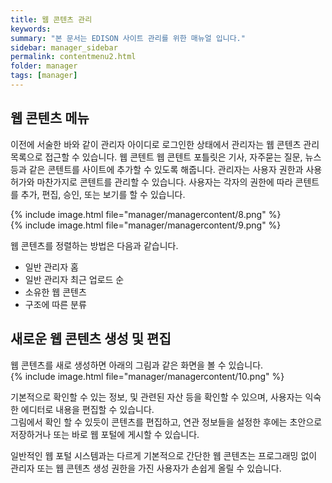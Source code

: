 ```yaml
---
title: 웹 콘텐츠 관리
keywords:
summary: "본 문서는 EDISON 사이트 관리를 위한 매뉴얼 입니다."
sidebar: manager_sidebar
permalink: contentmenu2.html
folder: manager
tags: [manager]
---
```


## 웹 콘텐츠 메뉴
이전에 서술한 바와 같이 관리자 아이디로 로그인한 상태에서 관리자는 웹 콘텐츠 관리 목록으로 접근할 수 있습니다.
웹 콘텐트 웹 콘텐트 포틀릿은 기사, 자주묻는 질문, 뉴스 등과 같은 콘텐트를 사이트에 추가할 수 있도록 해줍니다. 관리자는 사용자 권한과 사용허가와 마찬가지로 콘텐트를 관리할 수 있습니다. 사용자는 각자의 권한에 따라 콘텐트를 추가, 편집, 승인, 또는 보기를 할 수 있습니다.

{% include image.html file="manager/managercontent/8.png" %}<br>
{% include image.html file="manager/managercontent/9.png" %}<br>

웹 콘텐츠를 정렬하는 방법은 다음과 같습니다.
- 일반 관리자 홈
- 일반 관리자 최근 업로드 순
- 소유한 웹 콘텐츠
- 구조에 따른 분류


## 새로운 웹 콘텐츠 생성 및 편집
웹 콘텐츠를 새로 생성하면 아래의 그림과 같은 화면을 볼 수 있습니다.<br>
{% include image.html file="manager/managercontent/10.png" %}<br>

기본적으로 확인할 수 있는 정보, 및 관련된 자산 등을 확인할 수 있으며, 사용자는 익숙한 에디터로 내용을 편집할 수 있습니다.<br>
그림에서 확인 할 수 있듯이 콘텐츠를 편집하고, 연관 정보들을 설정한 후에는 초안으로 저장하거나 또는 바로 웹 포털에 게시할 수 있습니다.

일반적인 웹 포털 시스템과는 다르게 기본적으로 간단한 웹 콘텐츠는 프로그래밍 없이 관리자 또는 웹 콘텐츠 생성 권한을 가진 사용자가 손쉽게 올릴 수 있습니다.
